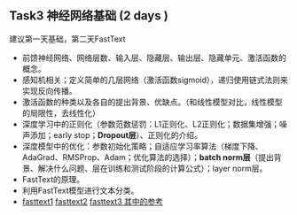 ## Task3 神经网络基础 (2 days )
建议第一天基础，第二天FastText
* 前馈神经网络、网络层数、输入层、隐藏层、输出层、隐藏单元、激活函数的概念。
* 感知机相关；定义简单的几层网络（激活函数sigmoid），递归使用链式法则来实现反向传播。
* 激活函数的种类以及各自的提出背景、优缺点。（和线性模型对比，线性模型的局限性，去线性化）
* 深度学习中的正则化（参数范数惩罚：L1正则化、L2正则化；数据集增强；噪声添加；early stop；**Dropout层**）、正则化的介绍。
* 深度模型中的优化：参数初始化策略；自适应学习率算法（梯度下降、AdaGrad、RMSProp、Adam；优化算法的选择）；**batch norm层**（提出背景、解决什么问题、层在训练和测试阶段的计算公式）；layer norm层。
* FastText的原理。
* 利用FastText模型进行文本分类。
* [fasttext1](https://github.com/facebookresearch/fastText#building-fasttext-for-python) [fasttext2](https://github.com/salestock/fastText.py) [fasttext3 其中的参考](https://jepsonwong.github.io/2018/05/02/fastText/)

